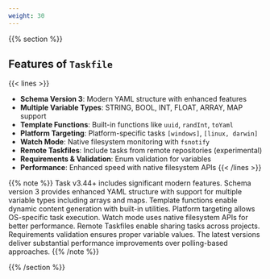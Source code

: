 ```yaml
---
weight: 30
---
```

{{% section %}}
## Features of `Taskfile`

{{< lines >}}
- **Schema Version 3**: Modern YAML structure with enhanced features
- **Multiple Variable Types**: STRING, BOOL, INT, FLOAT, ARRAY, MAP support
- **Template Functions**: Built-in functions like `uuid`, `randInt`, `toYaml`
- **Platform Targeting**: Platform-specific tasks `[windows]`, `[linux, darwin]`
- **Watch Mode**: Native filesystem monitoring with `fsnotify`
- **Remote Taskfiles**: Include tasks from remote repositories (experimental)
- **Requirements & Validation**: Enum validation for variables
- **Performance**: Enhanced speed with native filesystem APIs
{{< /lines >}}

{{% note %}}
Task v3.44+ includes significant modern features. Schema version 3 provides enhanced YAML structure with support for multiple variable types including arrays and maps. Template functions enable dynamic content generation with built-in utilities. Platform targeting allows OS-specific task execution. Watch mode uses native filesystem APIs for better performance. Remote Taskfiles enable sharing tasks across projects. Requirements validation ensures proper variable values. The latest versions deliver substantial performance improvements over polling-based approaches.
{{% /note %}}

{{% /section %}}
